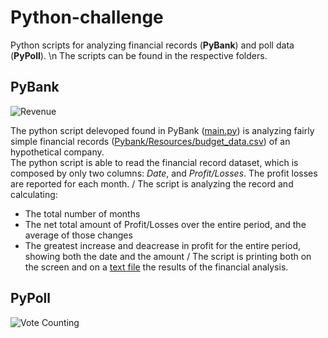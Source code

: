 # Python-challenge
Python scripts for analyzing financial records (**PyBank**) and poll data (**PyPoll**). \n
The scripts can be found in the respective folders. 

## PyBank
![Revenue](Images/revenue-per-lead.png=50x)

The python script delevoped found in PyBank ([main.py](./PyBank/main.py)) is analyzing fairly simple financial records ([Pybank/Resources/budget_data.csv](Pybank/Resources/budget_data.csv)) of an hypothetical company. \
The python script is able to read the financial record dataset, which is composed by only two columns: *Date*, and *Profit/Losses*. The profit losses are reported for each month. /
The script is analyzing the record and calculating:
* The total number of months
* The net total amount of Profit/Losses over the entire period, and the average of those changes
* The greatest increase and deacrease in profit for the entire period, showing both the date and the amount
/
The script is printing both on the screen and on a [text file](./PyBank/Output/financial_analysis.txt) the results of the financial analysis.

## PyPoll
![Vote Counting](Images/Vote_counting.png=50x)
